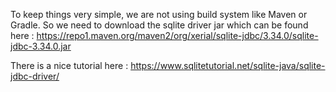 
To keep things very simple, we are not using build system like Maven or Gradle.
So we need to download the sqlite driver jar which can be found here : https://repo1.maven.org/maven2/org/xerial/sqlite-jdbc/3.34.0/sqlite-jdbc-3.34.0.jar

There is a nice tutorial here : https://www.sqlitetutorial.net/sqlite-java/sqlite-jdbc-driver/
